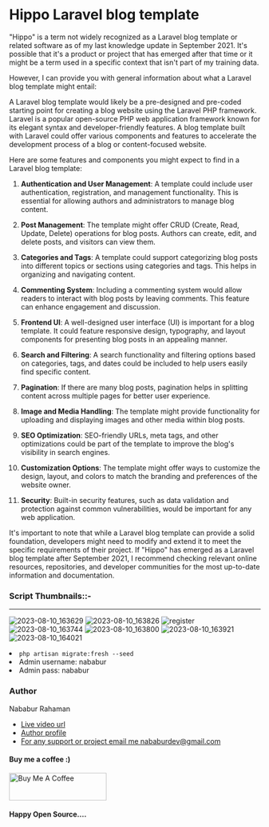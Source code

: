 
<h1>Hippo Laravel blog template  </h1>
<div class="script-details">
<p>"Hippo" is a term not widely recognized as a Laravel blog template or related software as of my last knowledge update in September 2021. It's possible that it's a product or project that has emerged after that time or it might be a term used in a specific context that isn't part of my training data.</p>

<p>However, I can provide you with general information about what a Laravel blog template might entail:</p>

<p>A Laravel blog template would likely be a pre-designed and pre-coded starting point for creating a blog website using the Laravel PHP framework. Laravel is a popular open-source PHP web application framework known for its elegant syntax and developer-friendly features. A blog template built with Laravel could offer various components and features to accelerate the development process of a blog or content-focused website.</p>

Here are some features and components you might expect to find in a Laravel blog template:

1. **Authentication and User Management**: A template could include user authentication, registration, and management functionality. This is essential for allowing authors and administrators to manage blog content.

2. **Post Management**: The template might offer CRUD (Create, Read, Update, Delete) operations for blog posts. Authors can create, edit, and delete posts, and visitors can view them.

3. **Categories and Tags**: A template could support categorizing blog posts into different topics or sections using categories and tags. This helps in organizing and navigating content.

4. **Commenting System**: Including a commenting system would allow readers to interact with blog posts by leaving comments. This feature can enhance engagement and discussion.

5. **Frontend UI**: A well-designed user interface (UI) is important for a blog template. It could feature responsive design, typography, and layout components for presenting blog posts in an appealing manner.

6. **Search and Filtering**: A search functionality and filtering options based on categories, tags, and dates could be included to help users easily find specific content.

7. **Pagination**: If there are many blog posts, pagination helps in splitting content across multiple pages for better user experience.

8. **Image and Media Handling**: The template might provide functionality for uploading and displaying images and other media within blog posts.

9. **SEO Optimization**: SEO-friendly URLs, meta tags, and other optimizations could be part of the template to improve the blog's visibility in search engines.

10. **Customization Options**: The template might offer ways to customize the design, layout, and colors to match the branding and preferences of the website owner.

11. **Security**: Built-in security features, such as data validation and protection against common vulnerabilities, would be important for any web application.

It's important to note that while a Laravel blog template can provide a solid foundation, developers might need to modify and extend it to meet the specific requirements of their project. If "Hippo" has emerged as a Laravel blog template after September 2021, I recommend checking relevant online resources, repositories, and developer communities for the most up-to-date information and documentation.

<h3>Script Thumbnails::-</h3>
 <hr>
 
![2023-08-10_163629](https://github.com/nababur/hippo-laravel-blog/assets/8381528/24983185-e30d-497f-a9e0-1b9962414b3e)
![2023-08-10_163826](https://github.com/nababur/hippo-laravel-blog/assets/8381528/c487e8bc-699a-4048-82a0-48b2d45519e5)
![register](https://github.com/nababur/hippo-laravel-blog/assets/8381528/9466baeb-fa1b-4820-9bfc-de9e7d1b8aeb)
![2023-08-10_163744](https://github.com/nababur/hippo-laravel-blog/assets/8381528/8aa6d7c0-8c44-493d-b225-8e576adfba28)
![2023-08-10_163800](https://github.com/nababur/hippo-laravel-blog/assets/8381528/e616478e-3d03-41a2-9ff4-830e4d7bbb08)
![2023-08-10_163921](https://github.com/nababur/hippo-laravel-blog/assets/8381528/a46454c8-a3d5-4a4d-93be-2f374e2cb4e2)
![2023-08-10_164021](https://github.com/nababur/hippo-laravel-blog/assets/8381528/510f0465-19d7-4be3-8012-9829239bfb01)




<div class='install-script'>
 <li><code>php artisan migrate:fresh --seed</code></li>
 <li>Admin username: nababur</li>
 <li>Admin pass: nababur</li>
 
 

</ul>

<h3>Author</h3>
<span>Nababur Rahaman</span>



<ul>
    <li><a href='https://www.youtube.com/watch?v=_itQJ2gM5T4&t=45s'>Live video url</a></li>
  <li><a href='https://github.com/nababur'>Author profile</a></li>
  <li><a href='mailto:nababurdev@gmail.com'>For any support or project email me nababurdev@gmail.com</a></li>
  
</ul>
<h4>Buy me a coffee :) </h4>
<p dir="auto">
  <a href="https://www.buymeacoffee.com/nababur" rel="nofollow">
    <img src="https://camo.githubusercontent.com/28aae05a0fba45679e8e27d90609601e249b64a5fe30dfef05495de4f4e318d4/68747470733a2f2f63646e2e6275796d6561636f666665652e636f6d2f627574746f6e732f76322f64656661756c742d79656c6c6f772e706e67" alt="Buy Me A Coffee" width="195" height="55" data-canonical-src="https://cdn.buymeacoffee.com/buttons/v2/default-yellow.png" style="max-width: 100%;">
  </a>
</p>

<h4>Happy Open Source....</h4>
</div>
